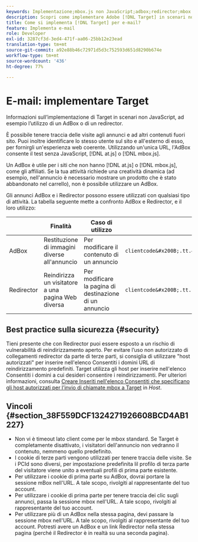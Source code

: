 ```yaml
---
keywords: Implementazione;mbox.js non JavaScript;adbox;redirector;mbox
description: Scopri come implementare Adobe [!DNL Target] in scenari non JavaScript, ad esempio l’utilizzo di un AdBox o di un redirector.
title: Come si implementa [!DNL Target] per e-mail?
feature: Implementa e-mail
role: Developer
exl-id: 3287cf3d-3ed4-471f-aa06-25bb12e23ead
translation-type: tm+mt
source-git-commit: a92e88b46c72971d5d3c752593d651d8290b674e
workflow-type: tm+mt
source-wordcount: '436'
ht-degree: 77%

---
```


# E-mail: implementare Target

Informazioni sull’implementazione di Target in scenari non JavaScript, ad esempio l’utilizzo di un AdBox o di un redirector.

È possibile tenere traccia delle visite agli annunci e ad altri contenuti fuori sito. Puoi inoltre identificare lo stesso utente sul sito e all&#39;esterno di esso, per fornirgli un&#39;esperienza web coerente. Utilizzando un&#39;unica URL, l&#39;AdBox consente il test senza JavaScript, [!DNL at.js] o [!DNL mbox.js].

Un AdBox è utile per i siti che non hanno [!DNL at.js] o [!DNL mbox.js], come gli affiliati. Se la tua attività richiede una creatività dinamica (ad esempio, nell&#39;annuncio è necessario mostrare un prodotto che è stato abbandonato nel carrello), non è possibile utilizzare un AdBox.

Gli annunci AdBox e i Redirector possono essere utilizzati con qualsiasi tipo di attività. La tabella seguente mette a confronto AdBox e Redirector, e il loro utilizzo:

|  | Finalità | Caso di utilizzo | Struttura URL | Tipo di offerta | Contenuto dell&#39;offerta |
|--- |--- |--- |--- |--- |--- |
| AdBox | Restituzione di immagini diverse all&#39;annuncio | Per modificare il contenuto di un annuncio | `clientcode&#x200B;.tt.&#x200B;omtrdc&#x200B;.net/&#x200B;m2&#x200B;/&#x200B;clientcode/ubox/&#x200B;image?` | Offerta di reindirizzamento | URL per un&#39;immagine |
| Redirector | Reindirizza un visitatore a una pagina Web diversa | Per modificare la pagina di destinazione di un annuncio | `clientcode&#x200B;.tt.omtrdc.net/&#x200B;m2/clientcode&#x200B;/ubox/page?` | Offerta di reindirizzamento | URL per una pagina |

## Best practice sulla sicurezza {#security}

Tieni presente che con Redirector puoi essere esposto a un rischio di vulnerabilità di reindirizzamento aperto. Per evitare l’uso non autorizzato di collegamenti redirector da parte di terze parti, si consiglia di utilizzare &quot;host autorizzati&quot; per inserire nell&#39;elenco Consentiti i domini URL di reindirizzamento predefiniti. Target utilizza gli host per inserire nell&#39;elenco Consentiti i domini a cui desideri consentire i reindirizzamenti. Per ulteriori informazioni, consulta [Creare Inseriti nell&#39;elenco Consentiti che specificano gli host autorizzati per l’invio di chiamate mbox a Target](/help/administrating-target/hosts.md#allowlist) in *Host*.

## Vincoli {#section_38F559DCF1324271926608BCD4AB1227}

* Non vi è timeout lato client come per le mbox standard. Se Target è completamente disattivato, i visitatori dell&#39;annuncio non vedranno il contenuto, nemmeno quello predefinito.
* I cookie di terze parti vengono utilizzati per tenere traccia delle visite. Se i PCId sono diversi, per impostazione predefinita lil profilo di terza parte del visitatore viene unito a eventuali profili di prima parte esistente.
* Per utilizzare i cookie di prima parte su AdBox, dovrai portare la sessione mBox nell&#39;URL. A tale scopo, rivolgiti al rappresentante del tuo account.
* Per utilizzare i cookie di prima parte per tenere traccia dei clic sugli annunci, passa la sessione mbox nell&#39;URL. A tale scopo, rivolgiti al rappresentante del tuo account.
* Per utilizzare più di un AdBox nella stessa pagina, devi passare la sessione mbox nell&#39;URL. A tale scopo, rivolgiti al rappresentante del tuo account. Potresti avere un AdBox e un link Redirector nella stessa pagina (perché il Redirector è in realtà su una seconda pagina).
